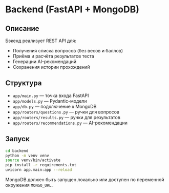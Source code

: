 # Backend (FastAPI + MongoDB)

## Описание

Бэкенд реализует REST API для:

- Получения списка вопросов (без весов и баллов)
- Приёма и расчёта результатов теста
- Генерации AI-рекомендаций
- Сохранения истории прохождений

## Структура

- `app/main.py` — точка входа FastAPI
- `app/models.py` — Pydantic-модели
- `app/db.py` — подключение к MongoDB
- `app/routers/questions.py` — ручки для вопросов
- `app/routers/results.py` — ручки для результатов
- `app/routers/recommendations.py` — AI-рекомендации

## Запуск

```bash
cd backend
python -m venv venv
source venv/bin/activate
pip install -r requirements.txt
uvicorn app.main:app --reload
```

MongoDB должен быть запущен локально или доступен по переменной окружения `MONGO_URL`.
